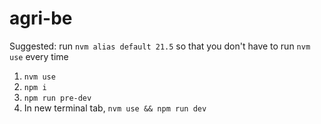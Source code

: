 # agri-be

Suggested: run `nvm alias default 21.5` so that you don't have to run `nvm use` every time

1. `nvm use`
2. `npm i`
3. `npm run pre-dev`
4. In new terminal tab, `nvm use && npm run dev`
